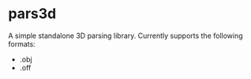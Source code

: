 # pars3d

A simple standalone 3D parsing library.
Currently supports the following formats:

- .obj
- .off

